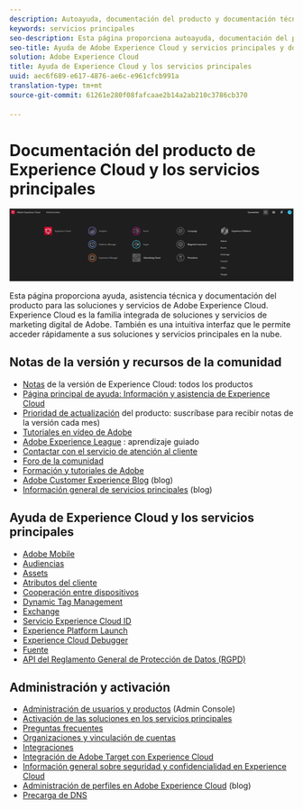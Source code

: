 ```yaml
---
description: Autoayuda, documentación del producto y documentación técnica para Adobe Experience Cloud. Experience Cloud es la familia integrada de soluciones y servicios de marketing digital de Adobe.
keywords: servicios principales
seo-description: Esta página proporciona autoayuda, documentación del producto y documentación técnica para Experience Cloud.
seo-title: Ayuda de Adobe Experience Cloud y servicios principales y documentación del producto.
solution: Adobe Experience Cloud
title: Ayuda de Experience Cloud y los servicios principales
uuid: aec6f689-e617-4876-ae6c-e961cfcb991a
translation-type: tm+mt
source-git-commit: 61261e280f08fafcaae2b14a2ab210c3786cb370

---
```



# Documentación del producto de Experience Cloud y los servicios principales

![Experience Cloud](assets/banner.png)

Esta página proporciona ayuda, asistencia técnica y documentación del producto para las soluciones y servicios de Adobe Experience Cloud. Experience Cloud es la familia integrada de soluciones y servicios de marketing digital de Adobe. También es una intuitiva interfaz que le permite acceder rápidamente a sus soluciones y servicios principales en la nube.

## Notas de la versión y recursos de la comunidad

* [Notas](https://docs.adobe.com/content/help/en/release-notes/experience-cloud/current.html) de la versión de Experience Cloud: todos los productos
* [Página principal de ayuda: Información y asistencia de Experience Cloud](https://helpx.adobe.com/support/experience-cloud.html)
* [Prioridad de actualización](https://www.adobe.com/subscription/priority-product-update.html) del producto: suscríbase para recibir notas de la versión cada mes)
* [Tutoriales en vídeo de Adobe](https://docs.adobe.com/content/help/en/core-services-learn/tutorials/overview.html)
* [Adobe Experience League](https://landing.adobe.com/experience-league/) : aprendizaje guiado
* [Contactar con el servicio de atención al cliente](https://helpx.adobe.com/contact/enterprise-support.ec.html)
* [Foro de la comunidad](https://forums.adobe.com/community/experience-cloud)
* [Formación y tutoriales de Adobe](https://helpx.adobe.com/learning.html?promoid=KAUDK)
* [Adobe Customer Experience Blog](https://theblog.adobe.com/customer-experience/) (blog)
* [Información general de servicios principales](https://theblog.adobe.com/part-2-capturing-leveraging-consumer-behavior-adobe-marketing-cloud/) (blog)

## Ayuda de Experience Cloud y los servicios principales

* [Adobe Mobile](https://docs.adobe.com/content/help/en/mobile-services/using/home.html)
* [Audiencias](https://docs.adobe.com/content/help/en/core-services/interface/audiences/audience-library.html)
* [Assets](experience-cloud-assets/experience-cloud-assets.md)
* [Atributos del cliente](https://docs.adobe.com/content/help/en/core-services/interface/customer-attributes/attributes.html)
* [Cooperación entre dispositivos](https://docs.adobe.com/content/help/en/device-co-op/using/home.html)
* [Dynamic Tag Management](https://docs.adobe.com/content/help/en/dtm/using/dtm-home.html)
* [Exchange](https://experiencecloud.adobeexchange.com/)
* [Servicio Experience Cloud ID](https://docs.adobe.com/content/help/en/id-service/using/home.html)
* [Experience Platform Launch](https://docs.adobelaunch.com/)
* [Experience Cloud Debugger](https://marketing.adobe.com/resources/help/en_US/experience-cloud-debugger/)
* [Fuente](feed.md)
* [API del Reglamento General de Protección de Datos (RGPD)](https://www.adobe.io/apis/experiencecloud/gdpr.html)

## Administración y activación

* [Administración de usuarios y productos](admin-getting-started/admin-getting-started.md) (Admin Console)
* [Activación de las soluciones en los servicios principales](core-services/core-services.md)
* [Preguntas frecuentes](admin-getting-started/admin-getting-started.md)
* [Organizaciones y vinculación de cuentas](admin-getting-started/organizations.md)
* [Integraciones](marketing-cloud-integrations.md)
* [Integración de Adobe Target con Experience Cloud](https://docs.adobe.com/content/help/en/target/using/integrate/a4t/a4t.html)
* [Información general sobre seguridad y confidencialidad en Experience Cloud](assets/Adobe-Marketing-Cloud-Privacy-and-Security-Overview.pdf)
* [Administración de perfiles en Adobe Experience Cloud](https://theblog.adobe.com/profile-management-adobe-marketing-cloud-comes-together/) (blog)
* [Precarga de DNS](admin-getting-started/admin-getting-started.md#concept_6BC8C6856E3644F8956D7AD0A96383B7)
